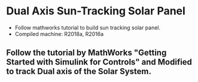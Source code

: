 # Dual Axis Sun-Tracking Solar Panel
- Follow mathworks tutorial to build sun tracking solar panel.
- Compiled machine: R2018a, R2016a

## Follow the tutorial by MathWorks "Getting Started with Simulink for Controls" and Modified to track Dual axis of the Solar System.
